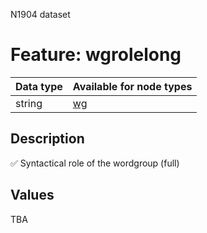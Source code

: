 <p>N1904 dataset</p>

<h1>Feature: wgrolelong</h1>

<table>
<thead>
<tr>
  <th>Data type</th>
  <th>Available for node types</th>
</tr>
</thead>
<tbody>
<tr>
  <td>string</td>
  <td><A HREF="featurebynodetype.md#wg">wg</A></td>
</tr>
</tbody>
</table>

<h2>Description</h2>

<p>✅ Syntactical role of the wordgroup (full)</p>

<h2>Values</h2>

<p>TBA</p>
